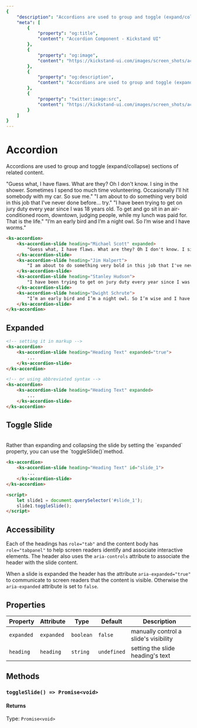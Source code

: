 ```yaml
---
{
    "description": "Accordions are used to group and toggle (expand/collapse) sections of content.",
    "meta": [
        {
            "property": "og:title",
            "content": "Accordion Component - Kickstand UI"
        },
        {
            "property": "og:image",
            "content": "https://kickstand-ui.com/images/screen_shots/accordion.png"
        },
        {
            "property": "og:description",
            "content": "Accordions are used to group and toggle (expand/collapse) sections of content."
        },
        {
            "property": "twitter:image:src",
            "content": "https://kickstand-ui.com/images/screen_shots/accordion.png"
        }
    ]
}
---
```


# Accordion

Accordions are used to group and toggle (expand/collapse) sections of related content.

<div class="my-lg">
    <ks-accordion>
        <ks-accordion-slide heading="Michael Scott" expanded>
            "Guess what, I have flaws. What are they? Oh I don't know. I sing in the shower. Sometimes I spend too much time volunteering. Occasionally I'll hit somebody with my car. So sue me."
        </ks-accordion-slide>
        <ks-accordion-slide heading="Jim Halpert">
            "I am about to do something very bold in this job that I've never done before... try."
        </ks-accordion-slide>
        <ks-accordion-slide heading="Stanley Hudson">
            "I have been trying to get on jury duty every year since I was 18 years old. To get and go sit in an air-conditioned room, downtown, judging people, while my lunch was paid for. That is the life."
        </ks-accordion-slide>
        <ks-accordion-slide heading="Dwight Schrute">
            "I’m an early bird and I’m a night owl. So I’m wise and I have worms."
        </ks-accordion-slide>
    </ks-accordion>
</div>

```html
<ks-accordion>
    <ks-accordion-slide heading="Michael Scott" expanded>
        "Guess what, I have flaws. What are they? Oh I don't know. I sing in the shower. Sometimes I spend too much time volunteering. Occasionally I'll hit somebody with my car. So sue me."
    </ks-accordion-slide>
    <ks-accordion-slide heading="Jim Halpert">
        "I am about to do something very bold in this job that I've never done before... try."
    </ks-accordion-slide>
    <ks-accordion-slide heading="Stanley Hudson">
        "I have been trying to get on jury duty every year since I was 18 years old. To get and go sit in an air-conditioned room, downtown, judging people, while my lunch was paid for. That is the life."
    </ks-accordion-slide>
    <ks-accordion-slide heading="Dwight Schrute">
        "I’m an early bird and I’m a night owl. So I’m wise and I have worms."
    </ks-accordion-slide>
</ks-accordion>
```

## Expanded

```html
<!-- setting it in markup -->
<ks-accordion>
    <ks-accordion-slide heading="Heading Text" expanded="true">
        ...
    </ks-accordion-slide>
</ks-accordion>

<!-- or using abbreviated syntax -->
<ks-accordion>
    <ks-accordion-slide heading="Heading Text" expanded>
        ...
    </ks-accordion-slide>
</ks-accordion>
```

## Toggle Slide

<br />
Rather than expanding and collapsing the slide by setting the `expanded` property, you can use the `toggleSlide()`method.

```html
<ks-accordion>
    <ks-accordion-slide heading="Heading Text" id="slide_1">
        ...
    </ks-accordion-slide>
</ks-accordion>

<script>
    let slide1 = document.querySelector('#slide_1');
    slide1.toggleSlide();
</script>
```

## Accessibility

Each of the headings has `role="tab"` and the content body has `role="tabpanel"` to help screen readers identify and associate interactive elements. The header also uses the `aria-controls` attribute to associate the header with the slide content.

When a slide is expanded the header has the attribute `aria-expanded="true"` to communicate to screen readers that the content is visible. Otherwise the `aria-expanded` attribute is set to `false`.

## Properties

| Property   | Attribute  | Type      | Default     | Description |
| ---------- | ---------- | --------- | ----------- | ----------- |
| `expanded` | `expanded` | `boolean` | `false`     | manually control a slide's visibility |
| `heading`  | `heading`  | `string`  | `undefined` | setting the slide heading's text |

## Methods

### `toggleSlide() => Promise<void>`

#### Returns

Type: `Promise<void>`
